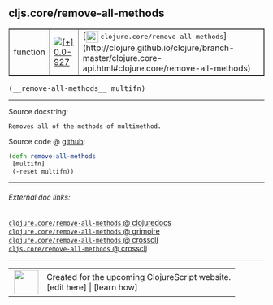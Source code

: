 ## cljs.core/remove-all-methods



 <table border="1">
<tr>
<td>function</td>
<td><a href="https://github.com/cljsinfo/cljs-api-docs/tree/0.0-927"><img valign="middle" alt="[+] 0.0-927" title="Added in 0.0-927" src="https://img.shields.io/badge/+-0.0--927-lightgrey.svg"></a> </td>
<td>
[<img height="24px" valign="middle" src="http://i.imgur.com/1GjPKvB.png"> <samp>clojure.core/remove-all-methods</samp>](http://clojure.github.io/clojure/branch-master/clojure.core-api.html#clojure.core/remove-all-methods)
</td>
</tr>
</table>


 <samp>
(__remove-all-methods__ multifn)<br>
</samp>

---





Source docstring:

```
Removes all of the methods of multimethod.
```


Source code @ [github](https://github.com/clojure/clojurescript/blob/r3115/src/cljs/cljs/core.cljs#L9435-L9438):

```clj
(defn remove-all-methods
 [multifn]
 (-reset multifn))
```

<!--
Repo - tag - source tree - lines:

 <pre>
clojurescript @ r3115
└── src
    └── cljs
        └── cljs
            └── <ins>[core.cljs:9435-9438](https://github.com/clojure/clojurescript/blob/r3115/src/cljs/cljs/core.cljs#L9435-L9438)</ins>
</pre>

-->

---



###### External doc links:

[`clojure.core/remove-all-methods` @ clojuredocs](http://clojuredocs.org/clojure.core/remove-all-methods)<br>
[`clojure.core/remove-all-methods` @ grimoire](http://conj.io/store/v1/org.clojure/clojure/1.7.0-beta3/clj/clojure.core/remove-all-methods/)<br>
[`clojure.core/remove-all-methods` @ crossclj](http://crossclj.info/fun/clojure.core/remove-all-methods.html)<br>
[`cljs.core/remove-all-methods` @ crossclj](http://crossclj.info/fun/cljs.core.cljs/remove-all-methods.html)<br>

---

 <table>
<tr><td>
<img valign="middle" align="right" width="48px" src="http://i.imgur.com/Hi20huC.png">
</td><td>
Created for the upcoming ClojureScript website.<br>
[edit here] | [learn how]
</td></tr></table>

[edit here]:https://github.com/cljsinfo/cljs-api-docs/blob/master/cljsdoc/cljs.core/remove-all-methods.cljsdoc
[learn how]:https://github.com/cljsinfo/cljs-api-docs/wiki/cljsdoc-files

<!--

This information was too distracting to show to readers, but I'll leave it
commented here since it is helpful to:

- pretty-print the data used to generate this document
- and show how to retrieve that data



The API data for this symbol:

```clj
{:ns "cljs.core",
 :name "remove-all-methods",
 :signature ["[multifn]"],
 :history [["+" "0.0-927"]],
 :type "function",
 :full-name-encode "cljs.core/remove-all-methods",
 :source {:code "(defn remove-all-methods\n [multifn]\n (-reset multifn))",
          :title "Source code",
          :repo "clojurescript",
          :tag "r3115",
          :filename "src/cljs/cljs/core.cljs",
          :lines [9435 9438]},
 :full-name "cljs.core/remove-all-methods",
 :clj-symbol "clojure.core/remove-all-methods",
 :docstring "Removes all of the methods of multimethod."}

```

Retrieve the API data for this symbol:

```clj
;; from Clojure REPL
(require '[clojure.edn :as edn])
(-> (slurp "https://raw.githubusercontent.com/cljsinfo/cljs-api-docs/catalog/cljs-api.edn")
    (edn/read-string)
    (get-in [:symbols "cljs.core/remove-all-methods"]))
```

-->
